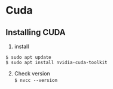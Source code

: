 # Cuda

## Installing CUDA

1. install
```
$ sudo apt update
$ sudo apt install nvidia-cuda-toolkit
```
2. Check version \
`$ nvcc --version`
